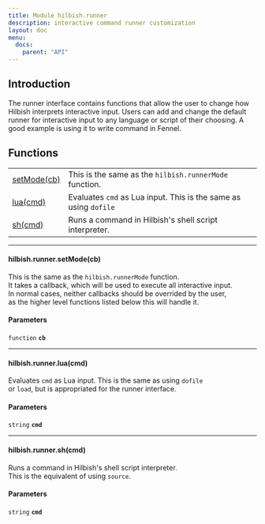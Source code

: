 ```yaml
---
title: Module hilbish.runner
description: interactive command runner customization
layout: doc
menu:
  docs:
    parent: "API"
---
```


## Introduction
The runner interface contains functions that allow the user to change
how Hilbish interprets interactive input.
Users can add and change the default runner for interactive input to any
language or script of their choosing. A good example is using it to
write command in Fennel.

## Functions
|||
|----|----|
|<a href="#runner.setMode">setMode(cb)</a>|This is the same as the `hilbish.runnerMode` function.|
|<a href="#runner.lua">lua(cmd)</a>|Evaluates `cmd` as Lua input. This is the same as using `dofile`|
|<a href="#runner.sh">sh(cmd)</a>|Runs a command in Hilbish's shell script interpreter.|

<hr>
<div id='runner.setMode'>
<h4 class='heading'>
hilbish.runner.setMode(cb)
<a href="#runner.setMode" class='heading-link'>
	<i class="fas fa-paperclip"></i>
</a>
</h4>

This is the same as the `hilbish.runnerMode` function.  
It takes a callback, which will be used to execute all interactive input.  
In normal cases, neither callbacks should be overrided by the user,  
as the higher level functions listed below this will handle it.  
#### Parameters
`function` **`cb`**  


</div>

<hr>
<div id='runner.lua'>
<h4 class='heading'>
hilbish.runner.lua(cmd)
<a href="#runner.lua" class='heading-link'>
	<i class="fas fa-paperclip"></i>
</a>
</h4>

Evaluates `cmd` as Lua input. This is the same as using `dofile`  
or `load`, but is appropriated for the runner interface.  
#### Parameters
`string` **`cmd`**  


</div>

<hr>
<div id='runner.sh'>
<h4 class='heading'>
hilbish.runner.sh(cmd)
<a href="#runner.sh" class='heading-link'>
	<i class="fas fa-paperclip"></i>
</a>
</h4>

Runs a command in Hilbish's shell script interpreter.  
This is the equivalent of using `source`.  
#### Parameters
`string` **`cmd`**  


</div>

